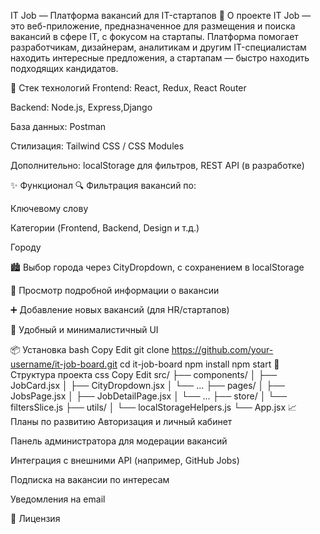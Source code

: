  IT Job — Платформа вакансий для IT-стартапов
🚀 О проекте
IT Job — это веб-приложение, предназначенное для размещения и поиска вакансий в сфере IT, с фокусом на стартапы. Платформа помогает разработчикам, дизайнерам, аналитикам и другим IT-специалистам находить интересные предложения, а стартапам — быстро находить подходящих кандидатов.

🔧 Стек технологий
Frontend: React, Redux, React Router

Backend: Node.js, Express,Django

База данных: Postman

Стилизация: Tailwind CSS / CSS Modules

Дополнительно: localStorage для фильтров, REST API (в разработке)

✨ Функционал
🔍 Фильтрация вакансий по:

Ключевому слову

Категории (Frontend, Backend, Design и т.д.)

Городу

🏙 Выбор города через CityDropdown, с сохранением в localStorage

📄 Просмотр подробной информации о вакансии

➕ Добавление новых вакансий (для HR/стартапов)

🧠 Удобный и минималистичный UI

📦 Установка
bash
Copy
Edit
git clone https://github.com/your-username/it-job-board.git
cd it-job-board
npm install
npm start
📁 Структура проекта
css
Copy
Edit
src/
├── components/
│   ├── JobCard.jsx
│   ├── CityDropdown.jsx
│   └── ...
├── pages/
│   ├── JobsPage.jsx
│   ├── JobDetailPage.jsx
│   └── ...
├── store/
│   └── filtersSlice.js
├── utils/
│   └── localStorageHelpers.js
└── App.jsx
📈 Планы по развитию
Авторизация и личный кабинет

Панель администратора для модерации вакансий

Интеграция с внешними API (например, GitHub Jobs)

Подписка на вакансии по интересам

Уведомления на email

📝 Лицензия



